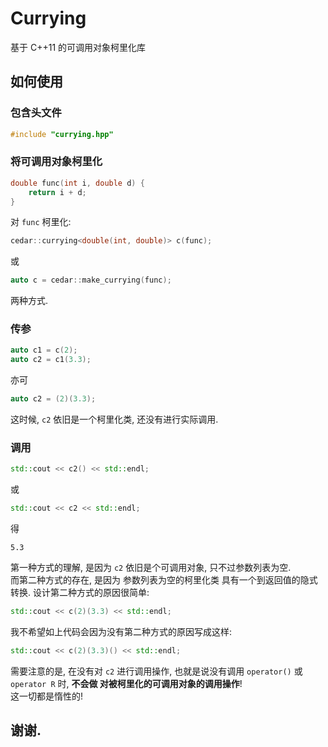 # Currying
基于 C++11 的可调用对象柯里化库

## 如何使用

### 包含头文件
```cpp
#include "currying.hpp"
```

### 将可调用对象柯里化
```cpp
double func(int i, double d) {
    return i + d;
}
```
对 `func` 柯里化:
```cpp
cedar::currying<double(int, double)> c(func);
```
或
```cpp
auto c = cedar::make_currying(func);
```
两种方式.

### 传参
```cpp
auto c1 = c(2);
auto c2 = c1(3.3);
```
亦可
```cpp
auto c2 = (2)(3.3);
```
这时候, `c2` 依旧是一个柯里化类, 还没有进行实际调用.

### 调用
```cpp
std::cout << c2() << std::endl;
```
或
```cpp
std::cout << c2 << std::endl;
```
得
```
5.3
```
第一种方式的理解, 是因为 `c2` 依旧是个可调用对象, 只不过参数列表为空.  
而第二种方式的存在, 是因为 参数列表为空的柯里化类 具有一个到返回值的隐式转换.
设计第二种方式的原因很简单:
```cpp
std::cout << c(2)(3.3) << std::endl;
```
我不希望如上代码会因为没有第二种方式的原因写成这样:
```cpp
std::cout << c(2)(3.3)() << std::endl;
```
需要注意的是, 在没有对 `c2` 进行调用操作, 也就是说没有调用 `operator()` 或 `operator R` 时, **不会做 对被柯里化的可调用对象的调用操作**!  
这一切都是惰性的!

## 谢谢.